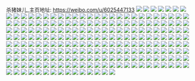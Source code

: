 杀猪妹儿_主页地址: https://weibo.com/u/6025447133 
![](https://wx4.sinaimg.cn/mw2000/006zMa3bgy1h9csx4sbbzj32c02c0u0x.jpg) 
![](https://wx4.sinaimg.cn/mw2000/006zMa3bgy1h9csx66upfj32c02c0u0x.jpg) 
![](https://wx4.sinaimg.cn/mw2000/006zMa3bgy1h9csx7eww5j32c02c0b29.jpg) 
![](https://wx4.sinaimg.cn/mw2000/006zMa3bgy1h9csx95sp7j32c02c07wh.jpg) 
![](https://wx4.sinaimg.cn/mw2000/006zMa3bgy1h9csxak8r6j32c02c0npd.jpg) 
![](https://wx4.sinaimg.cn/mw2000/006zMa3bgy1h9aoz77fdyj32c02c0qv5.jpg) 
![](https://wx4.sinaimg.cn/mw2000/006zMa3bgy1h9aoz8dgjej32c02c0kjl.jpg) 
![](https://wx4.sinaimg.cn/mw2000/006zMa3bgy1h9aoz9mlmcj32c02c0qv5.jpg) 
![](https://wx4.sinaimg.cn/mw2000/006zMa3bgy1h9aoz41ug3j32c02c0b29.jpg) 
![](https://wx4.sinaimg.cn/mw2000/006zMa3bgy1h9a6rjxmcnj31g21g2wzb.jpg) 
![](https://wx4.sinaimg.cn/mw2000/006zMa3bgy1h9a6rlxcphj32c02c0b2a.jpg) 
![](https://wx4.sinaimg.cn/mw2000/006zMa3bgy1h99ho9ts03j32c02c0kjl.jpg) 
![](https://wx4.sinaimg.cn/mw2000/006zMa3bgy1h99hobl6ykj32c02c0npd.jpg) 
![](https://wx4.sinaimg.cn/mw2000/006zMa3bgy1h99hodl8nmj32c02c01kz.jpg) 
![](https://wx4.sinaimg.cn/mw2000/006zMa3bgy1h99ho8ef54j32c02c07wh.jpg) 
![](https://wx4.sinaimg.cn/mw2000/006zMa3bgy1h99hof95aqj32c02c0qv5.jpg) 
![](https://wx4.sinaimg.cn/mw2000/006zMa3bgy1h99hoh6fsij32c02c0x6p.jpg) 
![](https://wx4.sinaimg.cn/mw2000/006zMa3bgy1h99hoktja3j31o01o07wh.jpg) 
![](https://wx4.sinaimg.cn/mw2000/006zMa3bgy1h96kgawsecj31k01k14qp.jpg) 
![](https://wx4.sinaimg.cn/mw2000/006zMa3bgy1h96kgbppvcj320a20akjl.jpg) 
![](https://wx4.sinaimg.cn/mw2000/006zMa3bgy1h96kgecat0j3235235b2a.jpg) 
![](https://wx4.sinaimg.cn/mw2000/006zMa3bgy1h96kgf6qf4j320o20ob24.jpg) 
![](https://wx4.sinaimg.cn/mw2000/006zMa3bgy1h96kgg2x7jj31yj1yjb29.jpg) 
![](https://wx4.sinaimg.cn/mw2000/006zMa3bgy1h96kghwo91j32c02c0qv5.jpg) 
![](https://wx4.sinaimg.cn/mw2000/006zMa3bgy1h96kgj9csnj32c02c0b2a.jpg) 
![](https://wx4.sinaimg.cn/mw2000/006zMa3bgy1h96kgkfjtaj328f1knx6p.jpg) 
![](https://wx4.sinaimg.cn/mw2000/006zMa3bgy1h96kg9jihrj32wm2wmnpe.jpg) 
![](https://wx4.sinaimg.cn/mw2000/006zMa3bgy1h96kgn6959j32um2uox6q.jpg) 
![](https://wx4.sinaimg.cn/mw2000/006zMa3bgy1h90xhuzz05j30u013l78k.jpg) 
![](https://wx4.sinaimg.cn/mw2000/006zMa3bgy1h90xhu6zwnj30u0110n1k.jpg) 
![](https://wx4.sinaimg.cn/mw2000/006zMa3bgy1h8tbhoj1goj30yi1pch23.jpg) 
![](https://wx4.sinaimg.cn/mw2000/006zMa3bgy1h8swtyj603j32c02c0kjm.jpg) 
![](https://wx4.sinaimg.cn/mw2000/006zMa3bgy1h8swtzppi7j32c02c0hdt.jpg) 
![](https://wx4.sinaimg.cn/mw2000/006zMa3bgy1h8rpayvbmfj32c02c0qv6.jpg) 
![](https://wx4.sinaimg.cn/mw2000/006zMa3bgy1h8rpax0vutj32c02c01kx.jpg) 
![](https://wx4.sinaimg.cn/mw2000/006zMa3bgy1h8kumrase9j31o01o07wh.jpg) 
![](https://wx4.sinaimg.cn/mw2000/006zMa3bgy1h8kumolvmvj32c02c0x6p.jpg) 
![](https://wx4.sinaimg.cn/mw2000/006zMa3bgy1h8jn2zbwnaj32c02c0x6p.jpg) 
![](https://wx4.sinaimg.cn/mw2000/006zMa3bgy1h8if21j8msj32c02c0kjl.jpg) 
![](https://wx4.sinaimg.cn/mw2000/006zMa3bgy1h8if20hnfkj32c02c0qv5.jpg) 
![](https://wx4.sinaimg.cn/mw2000/006zMa3bgy1h8if22hd35j32c02c0qv5.jpg) 
![](https://wx4.sinaimg.cn/mw2000/006zMa3bgy1h8hv9v9a6hj32c02c0qv5.jpg) 
![](https://wx4.sinaimg.cn/mw2000/006zMa3bgy1h8e7kzlzusj32c02c0u0x.jpg) 
![](https://wx4.sinaimg.cn/mw2000/006zMa3bgy1h82ny64kyzj32c02c0u0x.jpg) 
![](https://wx4.sinaimg.cn/mw2000/006zMa3bgy1h81c5apu0mj30yi0mmte0.jpg) 
![](https://wx4.sinaimg.cn/mw2000/006zMa3bgy1h803bdgnknj32c02c0qv5.jpg) 
![](https://wx4.sinaimg.cn/mw2000/006zMa3bgy1h803batqfxj32c02c04qr.jpg) 
![](https://wx4.sinaimg.cn/mw2000/006zMa3bgy1h7zcieqmnhj31o01o04qp.jpg) 
![](https://wx4.sinaimg.cn/mw2000/006zMa3bgy1h7z1gh4r6wj32c02c0npd.jpg) 
![](https://wx4.sinaimg.cn/mw2000/006zMa3bgy1h7vljr9limj32c02c01ky.jpg) 
![](https://wx4.sinaimg.cn/mw2000/006zMa3bgy1h7vljpmwrdj32c02c0hdt.jpg) 
![](https://wx4.sinaimg.cn/mw2000/006zMa3bgy1h7qzm9n0daj32c02c0kjl.jpg) 
![](https://wx4.sinaimg.cn/mw2000/006zMa3bgy1h7qzmhn3tsj32c02c0u0x.jpg) 
![](https://wx4.sinaimg.cn/mw2000/006zMa3bgy1h7qzm4a5csj31o01o0np4.jpg) 
![](https://wx4.sinaimg.cn/mw2000/006zMa3bgy1h7p5k1p7s1j32c02c0e81.jpg) 
![](https://wx4.sinaimg.cn/mw2000/006zMa3bgy1h7p5llkp6oj31af1afdq6.jpg) 
![](https://wx4.sinaimg.cn/mw2000/006zMa3bgy1h7nnmb3g3sj31o01o0qv5.jpg) 
![](https://wx4.sinaimg.cn/mw2000/006zMa3bgy1h7nnmd9nadj31o01o0kjl.jpg) 
![](https://wx4.sinaimg.cn/mw2000/006zMa3bgy1h7nnmecn6vj31o01o0kjl.jpg) 
![](https://wx4.sinaimg.cn/mw2000/006zMa3bgy1h7nnmg80i4j32c02c0kjl.jpg) 
![](https://wx4.sinaimg.cn/mw2000/006zMa3bgy1h7nfzjry8yj32c02c0u0x.jpg) 
![](https://wx4.sinaimg.cn/mw2000/006zMa3bgy1h7nfzlgnlhj32c02c0e81.jpg) 
![](https://wx4.sinaimg.cn/mw2000/006zMa3bgy1h7mncurcp6j30yi15sn79.jpg) 
![](https://wx4.sinaimg.cn/mw2000/006zMa3bgy1h7mncvbgw7j30xx0gxjsy.jpg) 
![](https://wx4.sinaimg.cn/mw2000/006zMa3bgy1h7mk2t9vlnj32c02c04qp.jpg) 
![](https://wx4.sinaimg.cn/mw2000/006zMa3bgy1h7miaadgesj30yi1pc7tx.jpg) 
![](https://wx4.sinaimg.cn/mw2000/006zMa3bgy1h7miaazke1j30yi0c9js7.jpg) 
![](https://wx4.sinaimg.cn/mw2000/006zMa3bgy1h7mbmvo73rj32c02c0e82.jpg) 
![](https://wx4.sinaimg.cn/mw2000/006zMa3bgy1h7l634x9baj32c02c0hdt.jpg) 
![](https://wx4.sinaimg.cn/mw2000/006zMa3bgy1h7k0umhlh2j32c02c0e82.jpg) 
![](https://wx4.sinaimg.cn/mw2000/006zMa3bgy1h7j8ihf8wfj30yi1awwqk.jpg) 
![](https://wx4.sinaimg.cn/mw2000/006zMa3bgy1h7j8ihxwhoj313z0ken14.jpg) 
![](https://wx4.sinaimg.cn/mw2000/006zMa3bgy1h7j584mvsdj32c02c04qq.jpg) 
![](https://wx4.sinaimg.cn/mw2000/006zMa3bgy1h7ifhc6vgbj30yi1pctqy.jpg) 
![](https://wx4.sinaimg.cn/mw2000/006zMa3bgy1h7hwb5myuij31o01o0e53.jpg) 
![](https://wx4.sinaimg.cn/mw2000/006zMa3bgy1h7hekxuhooj31o01o01f7.jpg) 
![](https://wx4.sinaimg.cn/mw2000/006zMa3bgy1h7hel1k9g9j32c02c0u0x.jpg) 
![](https://wx4.sinaimg.cn/mw2000/006zMa3bgy1h78ydwiij0j32c02c0qv5.jpg) 
![](https://wx4.sinaimg.cn/mw2000/006zMa3bgy1h78ydplx85j31o01o0b29.jpg) 
![](https://wx4.sinaimg.cn/mw2000/006zMa3bgy1h78ftqy3r6j32c02c0b29.jpg) 
![](https://wx4.sinaimg.cn/mw2000/006zMa3bgy1h74xiw57zyj32c02c0hdt.jpg) 
![](https://wx4.sinaimg.cn/mw2000/006zMa3bgy1h70kkd85muj32c02c0kjl.jpg) 
![](https://wx4.sinaimg.cn/mw2000/006zMa3bgy1h70kkb3fagj32c02c0e3m.jpg) 
![](https://wx4.sinaimg.cn/mw2000/006zMa3bgy1h70kkfjr06j32c02c07wi.jpg) 
![](https://wx4.sinaimg.cn/mw2000/006zMa3bgy1h70kkh8z0gj32c02c0qv5.jpg) 
![](https://wx4.sinaimg.cn/mw2000/006zMa3bgy1h70kkj6on0j32c02c0qv5.jpg) 
![](https://wx4.sinaimg.cn/mw2000/006zMa3bgy1h70kkkd5c7j32c02c0k4x.jpg) 
![](https://wx4.sinaimg.cn/mw2000/006zMa3bgy1h6zf8bkt8fj30yi0aitb2.jpg) 
![](https://wx4.sinaimg.cn/mw2000/006zMa3bgy1h6y0v3juuyj32c02c0qv5.jpg) 
![](https://wx4.sinaimg.cn/mw2000/006zMa3bgy1h6x4p7m9clj32c02c01kx.jpg) 
![](https://wx4.sinaimg.cn/mw2000/006zMa3bgy1h6x4p8ku93j31o01o0wlo.jpg) 
![](https://wx4.sinaimg.cn/mw2000/006zMa3bgy1h6w11tmgtwj32c02c01ky.jpg) 
![](https://wx4.sinaimg.cn/mw2000/006zMa3bgy1h6w11vbmekj32c02c0kjl.jpg) 
![](https://wx4.sinaimg.cn/mw2000/006zMa3bgy1h6w121rr1fj32c02c01ky.jpg) 
![](https://wx4.sinaimg.cn/mw2000/006zMa3bgy1h6w11rcdsyj32c02c07wh.jpg) 
![](https://wx4.sinaimg.cn/mw2000/006zMa3bgy1h6ttpnysn6j32c02c0e81.jpg) 
![](https://wx4.sinaimg.cn/mw2000/006zMa3bgy1h6ttpmeo0rj32c02c0qv5.jpg) 
![](https://wx4.sinaimg.cn/mw2000/006zMa3bgy1h6thaktof0j32c02c0u0x.jpg) 
![](https://wx4.sinaimg.cn/mw2000/006zMa3bgy1h6smi379a2j32c02c0u0x.jpg) 
![](https://wx4.sinaimg.cn/mw2000/006zMa3bgy1h6q8ybqj28j32c02z17wi.jpg) 
![](https://wx4.sinaimg.cn/mw2000/006zMa3bgy1h6q8y68cixj32c02c01ky.jpg) 
![](https://wx4.sinaimg.cn/mw2000/006zMa3bgy1h6q8ydfn9tj32c02c0b2a.jpg) 
![](https://wx4.sinaimg.cn/mw2000/006zMa3bgy1h6jcq2l6ytj30u00u0q5l.jpg) 
![](https://wx4.sinaimg.cn/mw2000/006zMa3bgy1h6j80gf2vnj31o01o0e81.jpg) 
![](https://wx4.sinaimg.cn/mw2000/006zMa3bgy1h6j80hfsg4j32801o0qv5.jpg) 
![](https://wx4.sinaimg.cn/mw2000/006zMa3bgy1h6j80dt2rwj32c02c0kjl.jpg) 
![](https://wx4.sinaimg.cn/mw2000/006zMa3bgy1h6j80ihx0oj32c02c04qq.jpg) 
![](https://wx4.sinaimg.cn/mw2000/006zMa3bgy1h6j80kd4wrj32c02c07wi.jpg) 
![](https://wx4.sinaimg.cn/mw2000/006zMa3bgy1h6j80lgm7wj32c02c0npd.jpg) 
![](https://wx4.sinaimg.cn/mw2000/006zMa3bgy1h6fx6qugpuj32c02c0b29.jpg) 
![](https://wx4.sinaimg.cn/mw2000/006zMa3bgy1h62m6pv3l2j32c02c0x6p.jpg) 
![](https://wx4.sinaimg.cn/mw2000/006zMa3bgy1h62m6s5dc3j32c02c0e81.jpg) 
![](https://wx4.sinaimg.cn/mw2000/006zMa3bgy1h62m6u7yegj32c02c0hdt.jpg) 
![](https://wx4.sinaimg.cn/mw2000/006zMa3bgy1h62m6ngqrij31o01o0djo.jpg) 
![](https://wx4.sinaimg.cn/mw2000/006zMa3bgy1h5mwer26duj32c02c0u0x.jpg) 
![](https://wx4.sinaimg.cn/mw2000/006zMa3bgy1h5m7ak20ixj32c02c0hdt.jpg) 
![](https://wx4.sinaimg.cn/mw2000/006zMa3bgy1h5lmsfnamij32c02c04qp.jpg) 
![](https://wx4.sinaimg.cn/mw2000/006zMa3bgy1h5k10hyl7cj32c02c0npd.jpg) 
![](https://wx4.sinaimg.cn/mw2000/006zMa3bgy1h5k10fg5fsj32c02c0u0x.jpg) 
![](https://wx4.sinaimg.cn/mw2000/006zMa3bgy1h5imvi8g7oj30u00u043m.jpg) 
![](https://wx4.sinaimg.cn/mw2000/006zMa3bgy1h5ahh444o2j32c02c01ky.jpg) 
![](https://wx4.sinaimg.cn/mw2000/006zMa3bgy1h5ahhnpbuuj32c02c0u0x.jpg) 
![](https://wx4.sinaimg.cn/mw2000/006zMa3bgy1h5ahk5ajm9j32c02c0npe.jpg) 
![](https://wx4.sinaimg.cn/mw2000/006zMa3bgy1h5ahity1gij32c02c0b2a.jpg) 
![](https://wx4.sinaimg.cn/mw2000/006zMa3bgy1h5ahk8x5izj31o01o07wh.jpg) 
![](https://wx4.sinaimg.cn/mw2000/006zMa3bgy1h5ahk1pzlkj32c02c0e82.jpg) 
![](https://wx4.sinaimg.cn/mw2000/006zMa3bgy1h5ahi3j7dij32c02c0u0x.jpg) 
![](https://wx4.sinaimg.cn/mw2000/006zMa3bgy1h5ahkbsvg7j32c02c0qv5.jpg) 
![](https://wx4.sinaimg.cn/mw2000/006zMa3bgy1h5ahkf1nmkj32c02c01ky.jpg) 
![](https://wx4.sinaimg.cn/mw2000/006zMa3bgy1h52foyb4bzj32c02c01kz.jpg) 
![](https://wx4.sinaimg.cn/mw2000/006zMa3bgy1h4tvqz9ro8j32c02c0u0x.jpg) 
![](https://wx4.sinaimg.cn/mw2000/006zMa3bgy1h4p5d3uzr8j31o01o04ek.jpg) 
![](https://wx4.sinaimg.cn/mw2000/006zMa3bgy1h4jmncaqaqj32c02c0kjl.jpg) 
![](https://wx4.sinaimg.cn/mw2000/006zMa3bgy1h4j2vt8zjgj32c02c01ky.jpg) 
![](https://wx4.sinaimg.cn/mw2000/006zMa3bgy1h4hgs7qr6nj31o01o07wh.jpg) 
![](https://wx4.sinaimg.cn/mw2000/006zMa3bgy1h4hgs8xh5xj31o01o0e3k.jpg) 
![](https://wx4.sinaimg.cn/mw2000/006zMa3bgy1h4hgsa1288j31o01o0avo.jpg) 
![](https://wx4.sinaimg.cn/mw2000/006zMa3bgy1h4hgsb6tk5j31o01o0e3t.jpg) 
![](https://wx4.sinaimg.cn/mw2000/006zMa3bgy1h4hgsxe14wj32c02c0qsr.jpg) 
![](https://wx4.sinaimg.cn/mw2000/006zMa3bgy1h4hgsc1ocqj31sg1sgtwo.jpg) 
![](https://wx4.sinaimg.cn/mw2000/006zMa3bgy1h4hgsdeisqj31o01o0h7d.jpg) 
![](https://wx4.sinaimg.cn/mw2000/006zMa3bgy1h4hgs5wxhgj32c02c0hdt.jpg) 
![](https://wx4.sinaimg.cn/mw2000/006zMa3bgy1h4hgszwlkqj32c0340hdt.jpg) 
![](https://wx4.sinaimg.cn/mw2000/006zMa3bgy1h4biq0f6z8j32c02c0e82.jpg) 
![](https://wx4.sinaimg.cn/mw2000/006zMa3bgy1h4bipyd75dj32c02c0x6q.jpg) 
![](https://wx4.sinaimg.cn/mw2000/006zMa3bgy1h4biqekenoj32c02c04qp.jpg) 
![](https://wx4.sinaimg.cn/mw2000/006zMa3bgy1h4biqcpjxvj32c02c0u0x.jpg) 
![](https://wx4.sinaimg.cn/mw2000/006zMa3bgy1h4a6tee9bnj32c02c0u0x.jpg) 
![](https://wx4.sinaimg.cn/mw2000/006zMa3bgy1h4a6tfxqr2j32c02c0hdt.jpg) 
![](https://wx4.sinaimg.cn/mw2000/006zMa3bgy1h4a6th684ej32c02c07w4.jpg) 
![](https://wx4.sinaimg.cn/mw2000/006zMa3bgy1h47laxsphcj32c02c07wh.jpg) 
![](https://wx4.sinaimg.cn/mw2000/006zMa3bgy1h47lawqk5tj32c02c0npd.jpg) 
![](https://wx4.sinaimg.cn/mw2000/006zMa3bgy1h47lavaswij32c02c07wk.jpg) 
![](https://wx4.sinaimg.cn/mw2000/006zMa3bgy1h45jp8womhj32c02c0kjl.jpg) 
![](https://wx4.sinaimg.cn/mw2000/006zMa3bgy1h4440jxr44j32c02c04qp.jpg) 
![](https://wx4.sinaimg.cn/mw2000/006zMa3bgy1h425ez9h71j32c02c0hdt.jpg) 
![](https://wx4.sinaimg.cn/mw2000/006zMa3bgy1h425exrzvvj31v41v41kx.jpg) 
![](https://wx4.sinaimg.cn/mw2000/006zMa3bgy1h41xkdadgqj32c02c0u0x.jpg) 
![](https://wx4.sinaimg.cn/mw2000/006zMa3bgy1h3zsv3yhhyj30yi1pc7uy.jpg) 
![](https://wx4.sinaimg.cn/mw2000/006zMa3bgy1h3zfm5egoaj32c02c0npd.jpg) 
![](https://wx4.sinaimg.cn/mw2000/006zMa3bgy1h3zfm1rbqej32c02c01kx.jpg) 
![](https://wx4.sinaimg.cn/mw2000/006zMa3bgy1h3xlax5ma2j32c02c0kjl.jpg) 
![](https://wx4.sinaimg.cn/mw2000/006zMa3bgy1h3xlaxxclej30yi05mdgh.jpg) 
![](https://wx4.sinaimg.cn/mw2000/006zMa3bgy1h3xl9s9ikdj32c02c0kjl.jpg) 
![](https://wx4.sinaimg.cn/mw2000/006zMa3bgy1h3uujplnocj30tu0tutni.jpg) 
![](https://wx4.sinaimg.cn/mw2000/006zMa3bgy1h3uuk0rsyxj32c02c07w3.jpg) 
![](https://wx4.sinaimg.cn/mw2000/006zMa3bgy1h3uuk2mbnoj32c02c0qv5.jpg) 
![](https://wx4.sinaimg.cn/mw2000/006zMa3bgy1h3t07ofoklj31o01o01gn.jpg) 
![](https://wx4.sinaimg.cn/mw2000/006zMa3bgy1h3t07pj98jj31o01o0kcc.jpg) 
![](https://wx4.sinaimg.cn/mw2000/006zMa3bgy1h3t07qf6opj32c02c07wh.jpg) 
![](https://wx4.sinaimg.cn/mw2000/006zMa3bgy1h3rldnwm65j32c02c04qt.jpg) 
![](https://wx4.sinaimg.cn/mw2000/006zMa3bgy1h3qgf9ikjtj32c02c0e81.jpg) 
![](https://wx4.sinaimg.cn/mw2000/006zMa3bly1h3q4q6phkjj30u00u0gop.jpg) 
![](https://wx4.sinaimg.cn/mw2000/006zMa3bly1h3q4q71jjsj30u00u0wix.jpg) 
![](https://wx4.sinaimg.cn/mw2000/006zMa3bgy1h3o24r3dnjj32c02c0b29.jpg) 
![](https://wx4.sinaimg.cn/mw2000/006zMa3bgy1h3motqm6lhj32c02c0b29.jpg) 
![](https://wx4.sinaimg.cn/mw2000/006zMa3bgy1h3lvrsmrx5j31sg1sg4ot.jpg) 
![](https://wx4.sinaimg.cn/mw2000/006zMa3bgy1h3lvrrdw4mj32c02c07wh.jpg) 
![](https://wx4.sinaimg.cn/mw2000/006zMa3bgy1h3lvru2wsdj32c02c0b29.jpg) 
![](https://wx4.sinaimg.cn/mw2000/006zMa3bgy1h3lqlh0i37j32c02c01ii.jpg) 
![](https://wx4.sinaimg.cn/mw2000/006zMa3bgy1h3ll9h87rbj31o01o0qss.jpg) 
![](https://wx4.sinaimg.cn/mw2000/006zMa3bgy1h3ll9j1zcwj32c02c0kjm.jpg) 
![](https://wx4.sinaimg.cn/mw2000/006zMa3bgy1h3ll9kdqyxj31o01o0wzf.jpg) 
![](https://wx4.sinaimg.cn/mw2000/006zMa3bgy1h3kwmyv29xj32c02c0b29.jpg) 
![](https://wx4.sinaimg.cn/mw2000/006zMa3bgy1h3i02133ipj32c02c0u0x.jpg) 
![](https://wx4.sinaimg.cn/mw2000/006zMa3bgy1h3hsxicy7nj32c02c07wh.jpg) 
![](https://wx4.sinaimg.cn/mw2000/006zMa3bgy1h3hsxh42cej32c02c07wi.jpg) 
![](https://wx4.sinaimg.cn/mw2000/006zMa3bgy1h3h5qx2933j32c02c07wh.jpg) 
![](https://wx4.sinaimg.cn/mw2000/006zMa3bgy1h3gwofws9wj32c02c0npd.jpg) 
![](https://wx4.sinaimg.cn/mw2000/006zMa3bgy1h3f668spk3j32c02c0qlf.jpg) 
![](https://wx4.sinaimg.cn/mw2000/006zMa3bgy1h3eo3cneq8j32c02c0kjl.jpg) 
![](https://wx4.sinaimg.cn/mw2000/006zMa3bgy1h3eo3dxwfdj32c02c0tz4.jpg) 
![](https://wx4.sinaimg.cn/mw2000/006zMa3bgy1h3dyxip3zkj32c02c0npd.jpg) 
![](https://wx4.sinaimg.cn/mw2000/006zMa3bgy1h3dyxt8udhj32c02c0b2a.jpg) 
![](https://wx4.sinaimg.cn/mw2000/006zMa3bgy1h3dyxc6lzyj32c02c07wi.jpg) 
![](https://wx4.sinaimg.cn/mw2000/006zMa3bgy1h3aaie6c7nj31sg1sgnm9.jpg) 
![](https://wx4.sinaimg.cn/mw2000/006zMa3bgy1h3aaic775gj31ye1ye7ol.jpg) 
![](https://wx4.sinaimg.cn/mw2000/006zMa3bgy1h39zohz93tj31ba0zg7ie.jpg) 
![](https://wx4.sinaimg.cn/mw2000/006zMa3bgy1h39zojnhjpj32c02c0qv5.jpg) 
![](https://wx4.sinaimg.cn/mw2000/006zMa3bgy1h39q3gifkqj32c02c04qp.jpg) 
![](https://wx4.sinaimg.cn/mw2000/006zMa3bgy1h38tbm9z4rj32c02c07wj.jpg) 
![](https://wx4.sinaimg.cn/mw2000/006zMa3bgy1h38tbj40l3j32c02c0npd.jpg) 
![](https://wx4.sinaimg.cn/mw2000/006zMa3bgy1h386omzu76j32c02c0kjl.jpg) 
![](https://wx4.sinaimg.cn/mw2000/006zMa3bgy1h386ort9zsj32c02c0hdu.jpg) 
![](https://wx4.sinaimg.cn/mw2000/006zMa3bgy1h386oovxwej32c02c0u0x.jpg) 
![](https://wx4.sinaimg.cn/mw2000/006zMa3bgy1h36s8cpl1wj32c02c0kjl.jpg) 
![](https://wx4.sinaimg.cn/mw2000/006zMa3bgy1h35oyfalavj32c02c04qq.jpg) 
![](https://wx4.sinaimg.cn/mw2000/006zMa3bgy1h34n4jssrbj32c02c0u0y.jpg) 
![](https://wx4.sinaimg.cn/mw2000/006zMa3bgy1h34bciu50oj32c02c0u0x.jpg) 
![](https://wx4.sinaimg.cn/mw2000/006zMa3bgy1h33c0gazmej32c02c0b2a.jpg) 
![](https://wx4.sinaimg.cn/mw2000/006zMa3bgy1h33c0io67tj32c02c04qp.jpg) 
![](https://wx4.sinaimg.cn/mw2000/006zMa3bgy1h33c146fmuj32c02c0hdt.jpg) 
![](https://wx4.sinaimg.cn/mw2000/006zMa3bgy1h332g27w2pj32c02c0npd.jpg) 
![](https://wx4.sinaimg.cn/mw2000/006zMa3bgy1h31xf9g2arj32c02c0qv5.jpg) 
![](https://wx4.sinaimg.cn/mw2000/006zMa3bgy1h310kb57ygj32c02c0b29.jpg) 
![](https://wx4.sinaimg.cn/mw2000/006zMa3bgy1h310k9bn9yj32c02c0kjl.jpg) 
![](https://wx4.sinaimg.cn/mw2000/006zMa3bgy1h310kdr3oaj32c02c0b2a.jpg) 
![](https://wx4.sinaimg.cn/mw2000/006zMa3bgy1h310myr79wj32c02c0hdu.jpg) 
![](https://wx4.sinaimg.cn/mw2000/006zMa3bgy1h2z21d2xixj32c02c0b2a.jpg) 
![](https://wx4.sinaimg.cn/mw2000/006zMa3bgy1h2qre5pzbyj32c02c0hdt.jpg) 
![](https://wx4.sinaimg.cn/mw2000/006zMa3bgy1h2pe4jtjwyj32c02c0hdu.jpg) 
![](https://wx4.sinaimg.cn/mw2000/006zMa3bgy1h2lrivd0qxj334022me82.jpg) 
